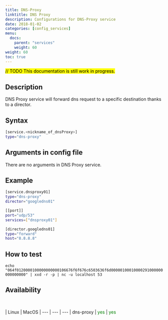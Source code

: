 ```yaml
---
title: DNS-Proxy
linktitle: DNS Proxy 
description: Configurations for DNS-Proxy service
date: 2018-01-02
categories: [config_services]
menu:
  docs:
    parent: "services"
    weight: 60
weight: 60
toc: true
---
```

<mark>// TODO This documentation is still work in progress.</mark>


## Description

DNS Proxy service will forward dns request to a specific destination thanks to a director.


## Syntax

```bash
[service.<nickname_of_dnsProxy>]
type="dns-proxy"
```


## Arguments in config file

There are no arguments in DNS Proxy service.



## Example

```bash
[service.dnsproxy01]
type="dns-proxy"
director="googledns01"

[[port]]
port="udp/53"
services=["dnsproxy01"]

[director.googledns01]
type="forward"
host="8.8.8.8"
```

## How to test

`echo "064f0120000100000000000106676f6f676c6503636f6d00000100010000291000000000000000" | xxd -r -p | nc -u localhost 53`


## Availability
<br>

 | Linux | MacOS |
--- | --- | --- |
dns-proxy | <span style="color:green">yes</span> | <span style="color:green">yes</span>
